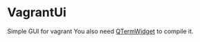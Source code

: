 # VagrantUi
Simple GUI for vagrant
You also need [QTermWidget](https://github.com/qterminal/qtermwidget) to compile it.
